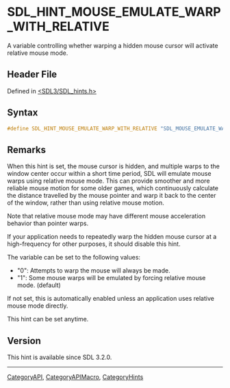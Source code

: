 # SDL_HINT_MOUSE_EMULATE_WARP_WITH_RELATIVE

A variable controlling whether warping a hidden mouse cursor will activate relative mouse mode.

## Header File

Defined in [<SDL3/SDL_hints.h>](https://github.com/libsdl-org/SDL/blob/main/include/SDL3/SDL_hints.h)

## Syntax

```c
#define SDL_HINT_MOUSE_EMULATE_WARP_WITH_RELATIVE "SDL_MOUSE_EMULATE_WARP_WITH_RELATIVE"
```

## Remarks

When this hint is set, the mouse cursor is hidden, and multiple warps to
the window center occur within a short time period, SDL will emulate mouse
warps using relative mouse mode. This can provide smoother and more
reliable mouse motion for some older games, which continuously calculate
the distance travelled by the mouse pointer and warp it back to the center
of the window, rather than using relative mouse motion.

Note that relative mouse mode may have different mouse acceleration
behavior than pointer warps.

If your application needs to repeatedly warp the hidden mouse cursor at a
high-frequency for other purposes, it should disable this hint.

The variable can be set to the following values:

- "0": Attempts to warp the mouse will always be made.
- "1": Some mouse warps will be emulated by forcing relative mouse mode.
  (default)

If not set, this is automatically enabled unless an application uses
relative mouse mode directly.

This hint can be set anytime.

## Version

This hint is available since SDL 3.2.0.

----
[CategoryAPI](CategoryAPI), [CategoryAPIMacro](CategoryAPIMacro), [CategoryHints](CategoryHints)

